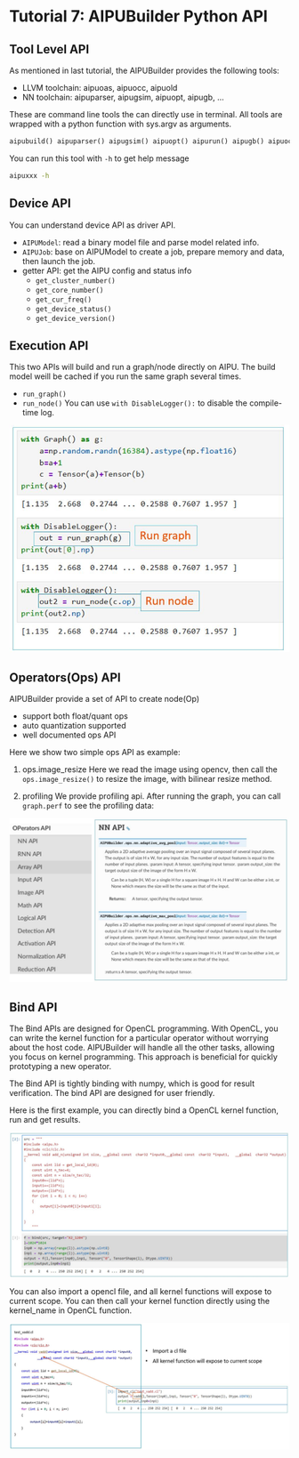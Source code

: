 # Tutorial 7: AIPUBuilder Python API

## Tool Level API
As mentioned in last tutorial, the AIPUBuilder provides the following tools:
- LLVM toolchain: aipuoas, aipuocc, aipuold
- NN toolchain: aipuparser, aipugsim, aipuopt, aipugb, ...

These are command line tools the can directly use in terminal.
All tools are wrapped with a python function with sys.argv as arguments.
```python
aipubuild() aipuparser() aipugsim() aipuopt() aipurun() aipugb() aipuocc(), aipuold(), aipuoas()
```
You can run this tool with `-h` to get help message
```bash
aipuxxx -h 
```
## Device API
You can understand device API as driver API.
- `AIPUModel`: read a binary model file and parse model related info.
- `AIPUJob`: base on AIPUModel to create a job, prepare memory and data, then launch the job.
- getter API: get the AIPU config and status info
    - `get_cluster_number()`
    - `get_core_number()`
    - `get_cur_freq()`
    - `get_device_status()`
    - `get_device_version()`

## Execution API
This two APIs will build and run a graph/node directly on AIPU. The build model weill be cached if you run the same graph several times.
- `run_graph()`
- `run_node()`
You can use `with DisableLogger():` to disable the compile-time log.

![](_static/execution_api.jpg)

## Operators(Ops) API
AIPUBuilder provide a set of API to create node(Op)
- support both float/quant ops
- auto quantization supported
- well documented ops API


Here we show two simple ops API as example:
1. ops.image_resize
Here we read the image using opencv, then call the `ops.image_resize()` to resize the image, with bilinear resize method.

2. profiling
We provide profiling api. After running the graph, you can call `graph.perf` to see the profiling data:

![](_static/ops_api.jpg)

## Bind API
The Bind APIs are designed for OpenCL programming. With OpenCL, you can write the kernel function for a particular operator without worrying about the host code. AIPUBuilder will handle all the other tasks, allowing you focus on kernel programming. This approach is beneficial for quickly prototyping a new operator.

The Bind API is tightly binding with numpy, which is good for result verification. The bind API are designed for user friendly.

Here is the first example, you can directly bind a OpenCL kernel function, run and get results.

![](_static/bind_api.jpg)

You can also import a opencl file, and all kernel functions will expose to current scope. You can then call your kernel function directly using the kernel_name in OpenCL function.

![](_static/bind_api_2.jpg)
